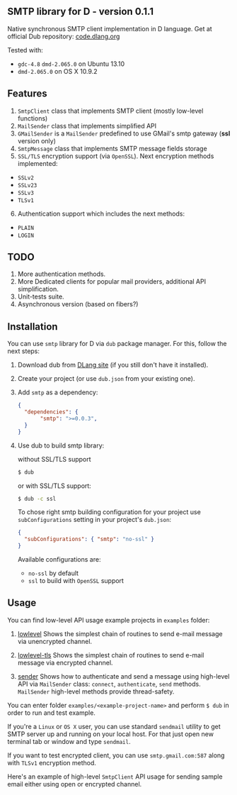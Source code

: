 ## SMTP library for D - version 0.1.1

Native synchronous SMTP client implementation in D language. Get at official Dub repository: [code.dlang.org](http://code.dlang.org/packages/smtp)

Tested with:
 - `gdc-4.8` `dmd-2.065.0` on Ubuntu 13.10
 - `dmd-2.065.0` on OS X 10.9.2

## Features

 1. `SmtpClient` class that implements SMTP client (mostly low-level functions)
 2. `MailSender` class that implements simplified API
 3. `GMailSender` is a `MailSender` predefined to use GMail's smtp gateway (**ssl** version only)
 4. `SmtpMessage` class that implements SMTP message fields storage
 5. `SSL/TLS` encryption support (via `OpenSSL`). Next encryption methods implemented:
   - `SSLv2`
   - `SSLv23`
   - `SSLv3`
   - `TLSv1`
 6. Authentication support which includes the next methods:
   - `PLAIN`
   - `LOGIN`

## TODO

 1. More authentication methods.
 2. More Dedicated clients for popular mail providers, additional API simplification.
 3. Unit-tests suite.
 4. Asynchronous version (based on fibers?)
 
## Installation

You can use `smtp` library for D via `dub` package manager.
For this, follow the next steps:
 
 1. Download dub from [DLang site](http://code.dlang.org) (if you still don't have it installed).
 2. Create your project (or use `dub.json` from your existing one).
 3. Add `smtp` as a dependency:

     ```JSON
     {
       "dependencies": {
       		"smtp": ">=0.0.3",
       }
     }
     ```
 4. Use dub to build smtp library:

     without SSL/TLS support
     ```bash
     $ dub
     ```
     or with SSL/TLS support:
     ```bash
     $ dub -c ssl
     ```
     To chose right smtp building configuration for your project use `subConfigurations` setting in
     your project's `dub.json`:
     ```json
     {
       "subConfigurations": { "smtp": "no-ssl" }
     }
     ```
     Available configurations are:
       * `no-ssl` by default
       * `ssl` to build with `OpenSSL` support

## Usage

You can find low-level API usage example projects in `examples` folder:

 1. [lowlevel](https://github.com/SSPkrolik/smtp/tree/master/examples/lowlevel)
  Shows the simplest chain of routines to send e-mail message via
  unencrypted channel.

 2. [lowlevel-tls](https://github.com/SSPkrolik/smtp/tree/master/examples/lowlevel-tls)
  Shows the simplest chain of routines to send e-mail message via
  encrypted channel.

 3. [sender](https://github.com/SSPkrolik/smtp/tree/master/examples/sender)
  Shows how to authenticate and send a message using high-level API via
  `MailSender` class: `connect`, `authenticate`, `send` methods. `MailSender`
  high-level methods provide thread-safety.

You can enter folder `examples/<example-project-name>` and perform `$ dub` in order
to run and test example.

If you're a `Linux` or `OS X` user, you can use standard `sendmail` utility
to get SMTP server up and running on your local host. For that just open
new terminal tab or window and type `sendmail`.

If you want to test encrypted client, you can use `smtp.gmail.com:587` along
with `TLSv1` encryption method.

Here's an example of high-level `SmtpClient` API usage for sending sample email
either using open or encrypted channel.
